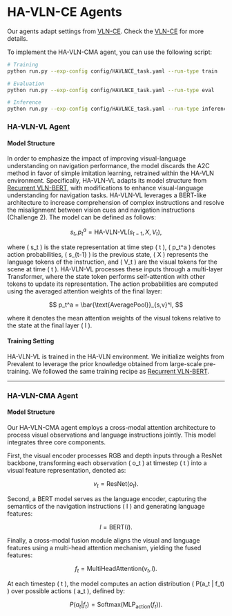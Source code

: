 # HA-VLN-CE Agents

Our agents adapt settings from [VLN-CE](https://github.com/jacobkrantz/VLN-CE/). Check the [VLN-CE](VLN-CE) for more details.


To implement the HA-VLN-CMA agent, you can use the following script:

```bash
# Training
python run.py --exp-config config/HAVLNCE_task.yaml --run-type train

# Evaluation
python run.py --exp-config config/HAVLNCE_task.yaml --run-type eval

# Inference
python run.py --exp-config config/HAVLNCE_task.yaml --run-type inference
```

### HA-VLN-VL Agent

#### Model Structure
In order to emphasize the impact of improving visual-language understanding on navigation performance, the model discards the A2C method in favor of simple imitation learning, retrained within the HA-VLN environment. Specifically, HA-VLN-VL adapts its model structure from [Recurrent VLN-BERT](https://github.com/YicongHong/Recurrent-VLN-BERT), with modifications to enhance visual-language understanding for navigation tasks. HA-VLN-VL leverages a BERT-like architecture to increase comprehension of complex instructions and resolve the misalignment between vision cues and navigation instructions (Challenge 2). The model can be defined as follows:

$$
s_t, p_t^a = \text{HA-VLN-VL}(s_{t-1}, X, V_t),
$$

where \( s_t \) is the state representation at time step \( t \), \( p_t^a \) denotes action probabilities, \( s_{t-1} \) is the previous state, \( X \) represents the language tokens of the instruction, and \( V_t \) are the visual tokens for the scene at time \( t \). HA-VLN-VL processes these inputs through a multi-layer Transformer, where the state token performs self-attention with other tokens to update its representation. The action probabilities are computed using the averaged attention weights of the final layer:

$$
p_t^a = \bar{\text{AveragePool}}_{s,v}^l,
$$

where it denotes the mean attention weights of the visual tokens relative to the state at the final layer \( l \).

#### Training Setting
HA-VLN-VL is trained in the HA-VLN environment. We initialize weights from Prevalent to leverage the prior knowledge obtained from large-scale pre-training. We followed the same training recipe as [Recurrent VLN-BERT](https://github.com/YicongHong/Recurrent-VLN-BERT).

---

### HA-VLN-CMA Agent

#### Model Structure
Our HA-VLN-CMA agent employs a cross-modal attention architecture to process visual observations and language instructions jointly. This model integrates three core components. 

First, the visual encoder processes RGB and depth inputs through a ResNet backbone, transforming each observation \( o_t \) at timestep \( t \) into a visual feature representation, denoted as:

$$
v_t = \text{ResNet}(o_t).
$$

Second, a BERT model serves as the language encoder, capturing the semantics of the navigation instructions \( I \) and generating language features:

$$
l = \text{BERT}(I).
$$

Finally, a cross-modal fusion module aligns the visual and language features using a multi-head attention mechanism, yielding the fused features:

$$
f_t = \text{MultiHeadAttention}(v_t, l).
$$

At each timestep \( t \), the model computes an action distribution \( P(a_t | f_t) \) over possible actions \( a_t \), defined by:

$$
P(a_t | f_t) = \text{Softmax}(\text{MLP}_{\text{action}}(f_t)).
$$
